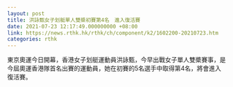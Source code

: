 ```yaml
---
layout: post
title: 洪詠甄女子划艇單人雙槳初賽第4名　進入復活賽
date: 2021-07-23 12:17:49.000000000 +08:00
link: https://news.rthk.hk/rthk/ch/component/k2/1602200-20210723.htm
categories: rthk
---
```


東京奧運今日開幕，香港女子划艇運動員洪詠甄，今早出戰女子單人雙槳賽事，是今屆奧運香港隊首名出賽的運動員，她在初賽的5名選手中取得第4名，將會進入復活賽。
